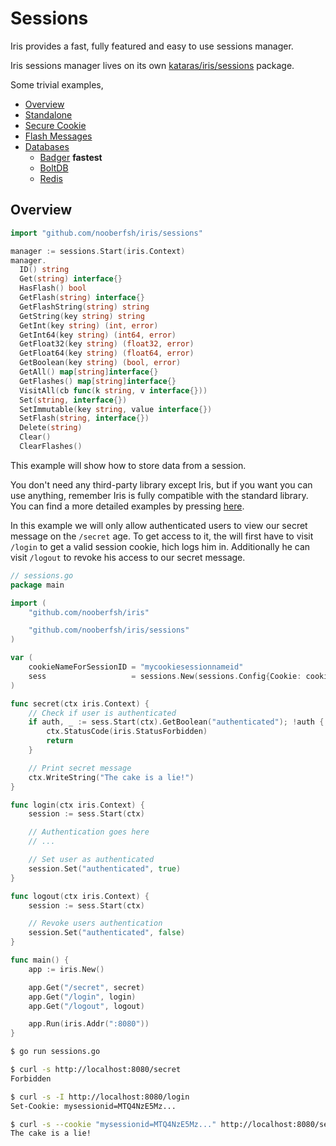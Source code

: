 # Sessions

Iris provides a fast, fully featured and easy to use sessions manager.

Iris sessions manager lives on its own [kataras/iris/sessions](https://github.com/nooberfsh/iris/tree/master/sessions) package.

Some trivial examples,

- [Overview](https://github.com/nooberfsh/iris/blob/master/_examples/sessions/overview/main.go)
- [Standalone](https://github.com/nooberfsh/iris/blob/master/_examples/sessions/standalone/main.go)
- [Secure Cookie](https://github.com/nooberfsh/iris/blob/master/_examples/sessions/securecookie/main.go)
- [Flash Messages](https://github.com/nooberfsh/iris/blob/master/_examples/sessions/flash-messages/main.go)
- [Databases](https://github.com/nooberfsh/iris/tree/master/_examples/sessions/database)
    * [Badger](https://github.com/nooberfsh/iris/blob/master/_examples/sessions/database/badger/main.go) **fastest**
    * [BoltDB](https://github.com/nooberfsh/iris/blob/master/_examples/sessions/database/boltdb/main.go)
    * [Redis](https://github.com/nooberfsh/iris/blob/master/_examples/sessions/database/redis/main.go)

## Overview

```go
import "github.com/nooberfsh/iris/sessions"

manager := sessions.Start(iris.Context)
manager.
  ID() string
  Get(string) interface{}
  HasFlash() bool
  GetFlash(string) interface{}
  GetFlashString(string) string
  GetString(key string) string
  GetInt(key string) (int, error)
  GetInt64(key string) (int64, error)
  GetFloat32(key string) (float32, error)
  GetFloat64(key string) (float64, error)
  GetBoolean(key string) (bool, error)
  GetAll() map[string]interface{}
  GetFlashes() map[string]interface{}
  VisitAll(cb func(k string, v interface{}))
  Set(string, interface{})
  SetImmutable(key string, value interface{})
  SetFlash(string, interface{})
  Delete(string)
  Clear()
  ClearFlashes()
```

This example will show how to store data from a session.

You don't need any third-party library except Iris, but if you want you can use anything, remember Iris is fully compatible with the standard library. You can find a more detailed examples by pressing [here](https://github.com/nooberfsh/iris/tree/master/_examples/sessions).

In this example we will only allow authenticated users to view our secret message on the `/secret` age. To get access to it, the will first have to visit `/login` to get a valid session cookie, hich logs him in. Additionally he can visit `/logout` to revoke his access to our secret message.

```go
// sessions.go
package main

import (
    "github.com/nooberfsh/iris"

    "github.com/nooberfsh/iris/sessions"
)

var (
    cookieNameForSessionID = "mycookiesessionnameid"
    sess                   = sessions.New(sessions.Config{Cookie: cookieNameForSessionID, AllowReclaim: true})
)

func secret(ctx iris.Context) {
    // Check if user is authenticated
    if auth, _ := sess.Start(ctx).GetBoolean("authenticated"); !auth {
        ctx.StatusCode(iris.StatusForbidden)
        return
    }

    // Print secret message
    ctx.WriteString("The cake is a lie!")
}

func login(ctx iris.Context) {
    session := sess.Start(ctx)

    // Authentication goes here
    // ...

    // Set user as authenticated
    session.Set("authenticated", true)
}

func logout(ctx iris.Context) {
    session := sess.Start(ctx)

    // Revoke users authentication
    session.Set("authenticated", false)
}

func main() {
    app := iris.New()

    app.Get("/secret", secret)
    app.Get("/login", login)
    app.Get("/logout", logout)

    app.Run(iris.Addr(":8080"))
}

```

```bash
$ go run sessions.go

$ curl -s http://localhost:8080/secret
Forbidden

$ curl -s -I http://localhost:8080/login
Set-Cookie: mysessionid=MTQ4NzE5Mz...

$ curl -s --cookie "mysessionid=MTQ4NzE5Mz..." http://localhost:8080/secret
The cake is a lie!
```